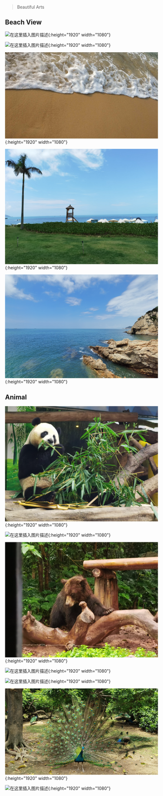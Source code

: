 ﻿
> Beautiful Arts

## Beach View

![在这里插入图片描述](/img/arts/1.jpg){:height="1920" width="1080"}

![在这里插入图片描述](/img/arts/2.jpg){:height="1920" width="1080"}

![在这里插入图片描述](/img/arts/3.jpg){:height="1920" width="1080"}

![在这里插入图片描述](/img/arts/4.jpg){:height="1920" width="1080"}

![在这里插入图片描述](/img/arts/5.jpg){:height="1920" width="1080"}

## Animal

![在这里插入图片描述](/img/arts/6.jpg){:height="1920" width="1080"}

![在这里插入图片描述](/img/arts/7.jpg){:height="1920" width="1080"}

![在这里插入图片描述](/img/arts/8.jpg){:height="1920" width="1080"}

![在这里插入图片描述](/img/arts/9.jpg){:height="1920" width="1080"}

![在这里插入图片描述](/img/arts/10.jpg){:height="1920" width="1080"}

![在这里插入图片描述](/img/arts/11.jpg){:height="1920" width="1080"}

![在这里插入图片描述](/img/arts/12.jpg){:height="1920" width="1080"}